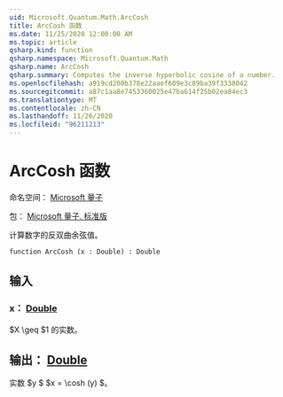 ```yaml
---
uid: Microsoft.Quantum.Math.ArcCosh
title: ArcCosh 函数
ms.date: 11/25/2020 12:00:00 AM
ms.topic: article
qsharp.kind: function
qsharp.namespace: Microsoft.Quantum.Math
qsharp.name: ArcCosh
qsharp.summary: Computes the inverse hyperbolic cosine of a number.
ms.openlocfilehash: a919cd200b378e22aaef609e3c89ba39f3338042
ms.sourcegitcommit: a87c1aa8e7453360025e47ba614f25b02ea84ec3
ms.translationtype: MT
ms.contentlocale: zh-CN
ms.lasthandoff: 11/26/2020
ms.locfileid: "96211213"
---
```

# <a name="arccosh-function"></a>ArcCosh 函数

命名空间： [Microsoft 量子](xref:Microsoft.Quantum.Math)

包： [Microsoft 量子. 标准版](https://nuget.org/packages/Microsoft.Quantum.Standard)


计算数字的反双曲余弦值。

```qsharp
function ArcCosh (x : Double) : Double
```


## <a name="input"></a>输入

### <a name="x--double"></a>x： [Double](xref:microsoft.quantum.lang-ref.double)

$X \geq $1 的实数。



## <a name="output--double"></a>输出： [Double](xref:microsoft.quantum.lang-ref.double)

实数 $y $ $x = \cosh (y) $。